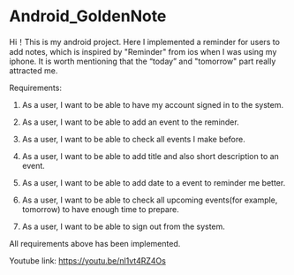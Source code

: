 # Android_GoldenNote

Hi！This is my android project. Here I implemented a reminder for users to add notes, which is inspired by "Reminder" from ios when I was using my iphone. It is worth mentioning that the “today” and "tomorrow" part really attracted me.

Requirements:

1. As a user, I want to be able to have my account signed in to the system.

2. As a user, I want to be able to add an event to the reminder.

3. As a user, I want to be able to check all events I make before.

4. As a user, I want to be able to add title and also short description to an event.

5. As a user, I want to be able to add date to a event to reminder me better.

6. As a user, I want to be able to check all upcoming events(for example, tomorrow) to have enough time to prepare.

7. As a user, I want to be able to sign out from the system.


All requirements above has been implemented.

Youtube link: https://youtu.be/nl1vt4RZ4Os

